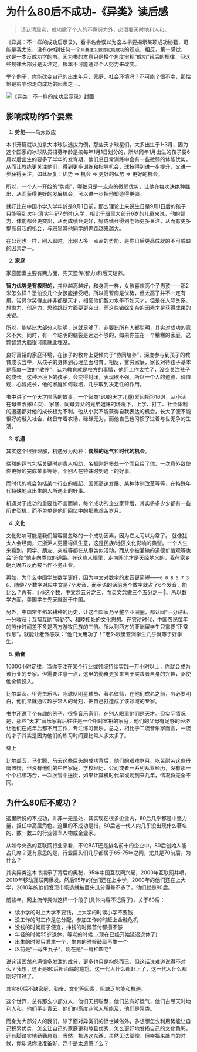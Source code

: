 # 为什么80后不成功-《异类》读后感

> 请认清现实，成功除了个人的不懈努力外，必须要天时地利人和。

《异类：不一样的成功启示录》，看书名会误以为这本书要揭示某项成功秘籍，可能是我太笨，没有get到任何一个`只要这么做你就能成功`的观点，相反，第一感觉，这是一本反成功学的书。因为书的本意只是换个角度审视“成功”背后的规律，但这些规律大部分是天注定，根本不可能通过个人努力来改变。

举个例子，你能改变自己的出生年月、家庭、社会环境吗？不可能？很不幸，那恰恰是影响你走向成功的因素之一。

![《异类：不一样的成功启示录》封面](https://i.loli.net/2019/01/13/5c3b3296f362a.jpg)

## 影响成功的5个要素

1. **势能**——马太效应

本书开篇就以加拿大冰球队选拔为例，那些天才球星们，大多出生于1-3月，因为这个国家的冰球队员招募年龄是按每年1月1日划分的，所以同年1月出生的孩子要6月以后出生的要多了半年的发育期，他们总日常训练中会有一些微弱的体能优势，从而让教练更关注他们，得到更多训练和指导机会，球技得到进一步提升，又进一步获得关注，如此反复：优势 => 机会 => 更好的优势 => 更好的机会。

所以，一个人一开始的“势能”，哪怕只是一点点的微弱优势，让他在每次决绝种胜出，从而获得更好的发展机会，可以进一步把他塑造得更强。

就好比在中国小学入学年龄是9月1日前，那么理论上来说生日是9月1日后的孩子只能等到次年(真实年纪7岁时)入学，相比于班里大部分6岁的儿童来说，他的智力、体能都会更突出，从而成绩会更好，好成绩会得到老师更多关注，从而有更多提高自我的机会，与班里其他同学的差距越来越大。

在公司也一样，刚入职时，比别人多一点点的势能，是你日后更高成就的不可或缺的因素之一。

2. **家庭**

家庭因素主要有两方面，先天遗传(智力)和后天培养。

**智力优势是有极限的**，并非越高越好，和身高一样，女孩喜欢高个子男孩——那2米怎么样？恐怕没几个女孩能接受吧。所以高智商是优势，但太高了并不一定有用。诺贝尔奖得主并非都是天才，相反他们智力水平不如天才，但是在人际关系、想象力、创造力、思维跳跃方面要更突出，而这些错综复杂的因素才是获得成果的关键。

所以，能够比大部分人聪明，这就足够了，非要比所有人都聪明，其实对成功的意义不大。同时，有一个聪明的脑袋是远远不够的，如果你生在一个糟糕的家庭，这颗智慧大脑很可能就此埋没。

良好富裕的家庭环境，在孩子的教育上更倾向于“协同培养”，深度参与到孩子的教育成长当中，从孩子的身体到心理全面培育。相反，贫穷家庭，家长对待孩子基本是高度一致的“散养”，认为教育就是校方的事情，他们工作太忙了，没空关注孩子的成长。这种环境下的孩子，会变得封闭，表现欲不强。所以一个人的道德、价值观、心智成长，他的家庭如何栽培，几乎取到决定性的作用。

书中讲了一个天才陨落的故事，一个智商190的天才儿童(爱因斯坦160)，从小活在母亲改嫁(4次)、家暴、同母异父的兄弟姐妹的环境下，上学、打工、社会体制的遭遇都对他的成长极为不利。他从小就不能获得自我表达的机会，长大了便不能很好的融入社会，终日守着农场，碌碌无为，而他自己也习惯了过着与世无争的生活。

3. **机遇**

其实这个很好理解，机遇分为两种：**偶然的运气**和**时代的机会**。

偶然的运气包括关键时刻贵人相助、名额刚好多处一个而且给了你、一次意外致使你更好的完成某事等等，个别人在特殊时刻遇上的好事。

而时代的机会包括某个行业的崛起、国家高速发展、某种体制改革等等，在特殊年代特殊地点出生的人所遇上的好事。

机遇对于成功的重要性不言而喻，每个成功的企业家背后，其实多多少少都有一些历史契机，而不单单是他们回忆中的那些艰苦岁月。

4. **文化**

文化影响可能是我们最容易忽略的一个成功因素，因为它太习以为常了。
就像犹太人会经商，江浙沪人更懂得做生意，这是民族/地区文化影响的典型。一个人生来看到，同学、朋友、亲戚等都在从事类似活动，而从小被灌输的道德价值观等也会“迫使”他走向类似的道路。在这些人眼里，走南闯北才是天经地义的，我在家乡朝九晚五反而被当作不务正业。

再如，为什么中国学生数学更好，因为中文对数字的发音更简短——`6 0 8 5 7 3 6`，随便7个数字对应中文是7个发音，而英语的话前两个数字就占了6个发音，能比么？再有，`3/5`这个数，中文念五分之三，而英文念做三个五分之一🙂。所以数学方面，美国学生先天就弱于中国。

另外，中国常年稻米耕种的历史，让这个国家乃至整个亚洲圈，都认同“一分耕耘一分收获；互帮互助”等勤劳、和睦相处的文化思想。在农耕时代，中国农民每年的劳作时间差不多是西方游牧民族的三倍。所以到西方的亚洲留学生只需要“正常作息”，就能让老外感叹：“他们太用功了！”老外眼里亚洲学生几乎就等于好学生。

5. **勤奋**

10000小时定律，当你专注在某个行业或领域持续实践一万小时以上，你就会成为该行业的专家。但需要注意一点，这里的勤奋更多来自于实践者自身的兴趣，驱使他全情投入。

比尔盖茨、甲壳虫乐队、冰球队明星球员、著名律师，在他们成名之前，务必要明白，他们早就通过超乎常人的苛刻，把自己打造成了该领域的专家。

书中还说了个有趣的例子，很多音乐家们，在别人眼里他们是天才。但实际情况是，那些“天才”音乐家背后往往是一个相对富裕的家庭，他们的父母有足够的经济让他们在成年后都不用工作，专注练习音乐。总之，相比于二流音乐家而言，一流的才子其实是因为他们的练习时间要比常人多太多了。

综上

比尔盖茨、马化腾、马云这些巨头的成功背后，他们的艰难岁月、吃苦耐劳这些毋庸置疑，但没有他们的中产家庭、学校经历、公司或者一系列从业经历，没有那一个个机缘巧合，一次次雪中送炭，如果计算机时代早或晚到来几年，情况将完全不同。


## 为什么80后不成功？

这里所说的不成功，并非一无是处，其实现在很多企业内，80后几乎都是中坚力量，担任中高层角色。这里的不成功是指，80后这一代人内几乎没出现什么著名的、数一数二的行业领军人物或企业家。

从如今火热的互联网行业来看，不论BAT还是排名前十的企业中，80后创始人能占几席？更有意思的是，行业巨头们几乎都属于65-75年之间，尤其是70前后。为什么？

其实异类这本书揭示了背后的奥秘，95年中国互联网兴起，2000年互联网井喷，2010年移动互联网爆发。然后95年的他们还在上中学，2000年的他们还在上大学，2010年的他们发现市场造就被巨头瓜分得差不多了，他们就是80后。

前些年，网上流传类似这样一个段子(具体内容不记得了)，关于80后：

- 读小学的时上大学不要钱，上大学的时读小学不要钱
- 没工作的时工作是包分配，参加工作的时赶上金融危机
- 没钱的时候房子便宜，挣钱的时候首付都攒不够
- 年轻的时候55岁退休，等老的时候…(现在已经开始延迟退休了)
- 出生的时候只准生一个，生育的时候鼓励再生一个
- 以前是“一母生九子”，现在是“一肩扛四老”

说这话固然充满很多发泄的成分，更多也只是抱怨而已，但这话说难道说得不对么？我想，这正是80后所面临的尴尬，这一代人什么都赶上了，这一代人什么都刚好错过了。

其实80后不缺家庭、勤奋、文化等因素，但缺乏势能和机遇。

这个世界，总有那么小部分人，他们天资聪慧，他们总有好运气，他们占尽天时地利人和，他们平步青云，他们的高度非常人所能及，他们是异类。

而身为大部分人的我们，除了面对异类们的愤世嫉俗外，多想想怎么利用势能让自己积累优势，怎么让自己的家庭更和睦且优秀，怎么更好地发扬自己的文化色彩，还有脚踏实地勤勤恳恳，当然，机遇这东西，虽然无法掌控，但幸福来敲门的时候，你却说你没准备好，岂不是太遗憾了么？

